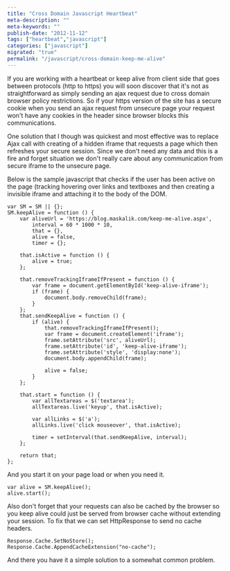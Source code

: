 ```yaml
---
title: "Cross Domain Javascript Heartbeat"
meta-description: ""
meta-keywords: ""
publish-date: "2012-11-12"
tags: ["heartbeat","javascript"]
categories: ["javascript"]
migrated: "true"
permalink: "/javascript/cross-domain-keep-me-alive"
---
```

If you are working with a heartbeat or keep alive from client side that goes between protocols (http to https) you will soon discover that it's not as straightforward as simply sending an ajax request due to cross domain browser policy restrictions. So if your https version of the site has a secure cookie when you send an ajax request from unsecure page your request won't have any cookies in the header since browser blocks this communications.

One solution that I though was quickest and most effective was to replace Ajax call with creating of a hidden iframe that requests a page which then refreshes your secure session. Since we don't need any data and this is a fire and forget situation we don't really care about any communication from secure iframe to the unsecure page.

Below is the sample javascript that checks if the user has been active on the page (tracking hovering over links and textboxes and then creating a invisible iframe and attaching it to the body of the DOM.

    var SM = SM || {};
    SM.keepAlive = function () {
        var aliveUrl = 'https://blog.maskalik.com/keep-me-alive.aspx',
            interval = 60 * 1000 * 10,
            that = {},
            alive = false,
            timer = {};
    
        that.isActive = function () {
            alive = true;
        };
    
        that.removeTrackingIframeIfPresent = function () {
            var frame = document.getElementById('keep-alive-iframe');
            if (frame) {
                document.body.removeChild(frame);
            }
        };
        that.sendKeepAlive = function () {
            if (alive) {
                that.removeTrackingIframeIfPresent();
                var frame = document.createElement('iframe');
                frame.setAttribute('src', aliveUrl);
                frame.setAttribute('id', 'keep-alive-iframe');
                frame.setAttribute('style', 'display:none');
                document.body.appendChild(frame);
    
                alive = false;
            }
        };
    
        that.start = function () {
            var allTextareas = $('textarea');
            allTextareas.live('keyup', that.isActive);
    
            var allLinks = $('a');
            allLinks.live('click mouseover', that.isActive);
    
            timer = setInterval(that.sendKeepAlive, interval);
        };
    
        return that;
    };

And you start it on your page load or when you need it.

    var alive = SM.keepAlive();
    alive.start();

Also don't forget that your requests can also be cached by the browser so you keep alive could just be served from browser cache without extending your session. To fix that we can set HttpResponse to send no cache headers.

    Response.Cache.SetNoStore();
    Response.Cache.AppendCacheExtension("no-cache");

And there you have it a simple solution to a somewhat common problem.
